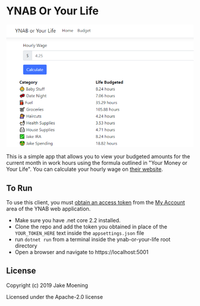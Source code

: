 # YNAB Or Your Life
![YNAB or Your Life Preview](/YNABOrYourLifePreview.png)


This is a simple app that allows you to view your budgeted amounts for the current
month in work hours using the formula outlined in "Your Money or Your Life". You can 
calculate your hourly wage on [their website](https://yourmoneyoryourlife.com/life-energy-calculator/).

## To Run

To use this client, you must [obtain an access token][accesstoken] from the
[My Account][myaccount] area of the YNAB web application.

- Make sure you have .net core 2.2 installed.
- Clone the repo and add the token you obtained in place of the `YOUR_TOKEN_HERE`
text inside the `appsettings.json` file
- run `dotnet run` from a terminal inside the ynab-or-your-life root directory
- Open a browser and navigate to https://localhost:5001

## License

Copyright (c) 2019 Jake Moening

Licensed under the Apache-2.0 license

[accesstoken]: https://api.youneedabudget.com/#authentication-overview
[myaccount]: https://app.youneedabudget.com/settings
